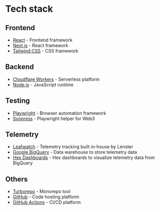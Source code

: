 # Tech stack

## Frontend

- [React](https://reactjs.org/) - Frontend framework
- [Next.js](https://nextjs.org/) - React framework
- [Tailwind CSS](https://tailwindcss.com/) - CSS framework

## Backend

- [Cloudflare Workers](https://workers.cloudflare.com/) - Serverless platform
- [Node.js](https://nodejs.org/en/) - JavaScript runtime

## Testing

- [Playwright](https://playwright.dev/) - Browser automation framework
- [Synpress](https://github.com/Synthetixio/synpress) - Playwright helper for Web3

## Telemetry

- [Leafwatch](../packages/workers/leafwatch/README.md) - Telemetry tracking built in-house by Lenster
- [Google BigQuery](https://cloud.google.com/bigquery) - Data warehouse to store telemetry data
- [Hex Dashboards](https://hex.tech) - Hex dashboards to visualize telemetry data from BigQuery

## Others

- [Turborepo](https://turbo.build/) - Monorepo tool
- [GitHub](https://github.com/) - Code hosting platform
- [GitHub Actions](https://github.com/features/actions/) - CI/CD platform
